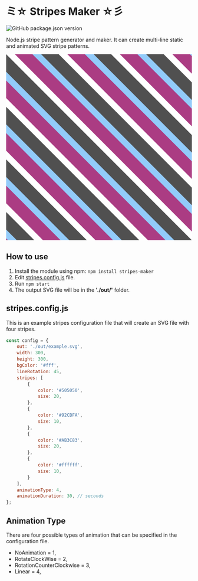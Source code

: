 # ミ☆ Stripes Maker ☆彡

![GitHub package.json version](https://img.shields.io/github/package-json/v/mzusin/stripes-maker)

Node.js stripe pattern generator and maker. It can create multi-line static and animated SVG stripe patterns.

![example.svg](https://raw.githubusercontent.com/mzusin/stripes-maker/main/img/example.svg)

## How to use
1. Install the module using npm: `npm install stripes-maker`
2. Edit [stripes.config.js](https://github.com/mzusin/stripes-maker/blob/main/stripes.config.js) file.
3. Run `npm start`
4. The output SVG file will be in the **'./out/'** folder.

## stripes.config.js
This is an example stripes configuration file that will create an SVG file with four stripes.

```js
const config = {
    out: './out/example.svg',
    width: 300,
    height: 300,
    bgColor: '#fff',
    lineRotation: 45,
    stripes: [
        {
            color: '#505050',
            size: 20,
        },
        {
            color: '#92CBFA',
            size: 10,
        },
        {
            color: '#AB3C83',
            size: 20,
        },
        {
            color: '#ffffff',
            size: 10,
        }
    ],
    animationType: 4,
    animationDuration: 30, // seconds
};
```

## Animation Type
There are four possible types of animation that can be specified in the configuration file.

- NoAnimation = 1,
- RotateClockWise = 2,
- RotationCounterClockwise = 3,
- Linear = 4,